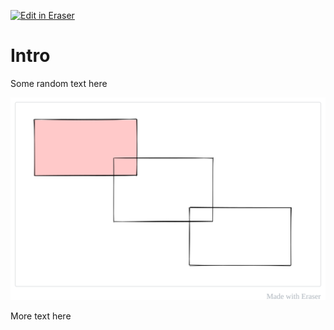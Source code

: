 [![Edit in Eraser](https://firebasestorage.googleapis.com/v0/b/second-petal-295822.appspot.com/o/images%2Fgithub%2FOpen%20in%20Eraser.svg?alt=media&token=968381c8-a7e7-472a-8ed6-4a6626da5501)](http://localhost:3001/workspace/fJSxP1R41kk0Sq1rxpme)
# Intro
Some random text here

![HeyFigureWorld](/.eraser/fJSxP1R41kk0Sq1rxpme___KGdl1cAserJoq4bKZfOinmthcISW___---figure---LAakdLEOh0EvKmWepCV9Gg.svg "HeyFigureWorld")

More text here


<!--- Eraser file: http://localhost:3001/workspace/fJSxP1R41kk0Sq1rxpme --->